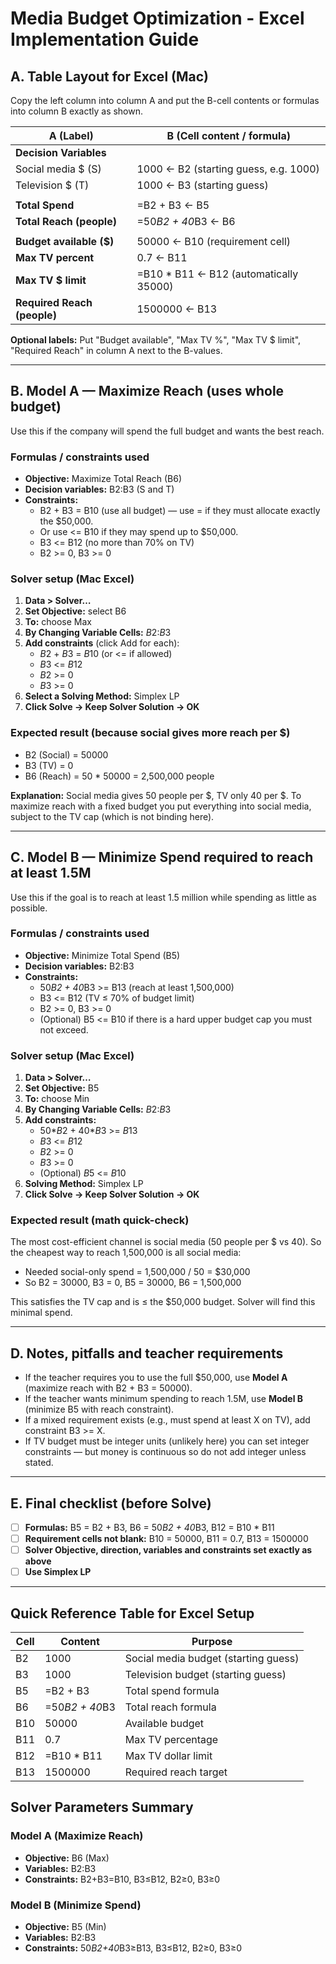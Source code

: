 # Media Budget Optimization - Excel Implementation Guide

## A. Table Layout for Excel (Mac)

Copy the left column into column A and put the B-cell contents or formulas into column B exactly as shown.

| A (Label) | B (Cell content / formula) |
|-----------|----------------------------|
| **Decision Variables** | |
| Social media $ (S) | 1000 ← B2 (starting guess, e.g. 1000) |
| Television $ (T) | 1000 ← B3 (starting guess) |
| | |
| **Total Spend** | =B2 + B3 ← B5 |
| **Total Reach (people)** | =50*B2 + 40*B3 ← B6 |
| | |
| **Budget available ($)** | 50000 ← B10 (requirement cell) |
| **Max TV percent** | 0.7 ← B11 |
| **Max TV $ limit** | =B10 * B11 ← B12 (automatically 35000) |
| **Required Reach (people)** | 1500000 ← B13 |

**Optional labels:** Put "Budget available", "Max TV %", "Max TV $ limit", "Required Reach" in column A next to the B-values.

---

## B. Model A — Maximize Reach (uses whole budget)

Use this if the company will spend the full budget and wants the best reach.

### Formulas / constraints used

- **Objective:** Maximize Total Reach (B6)
- **Decision variables:** B2:B3 (S and T)
- **Constraints:**
  - B2 + B3 = B10 (use all budget) — use = if they must allocate exactly the $50,000.
  - Or use <= B10 if they may spend up to $50,000.
  - B3 <= B12 (no more than 70% on TV)
  - B2 >= 0, B3 >= 0

### Solver setup (Mac Excel)

1. **Data > Solver…**
2. **Set Objective:** select B6
3. **To:** choose Max
4. **By Changing Variable Cells:** $B$2:$B$3
5. **Add constraints** (click Add for each):
   - $B$2 + $B$3 = $B$10 (or <= if allowed)
   - $B$3 <= $B$12
   - $B$2 >= 0
   - $B$3 >= 0
6. **Select a Solving Method:** Simplex LP
7. **Click Solve → Keep Solver Solution → OK**

### Expected result (because social gives more reach per $)

- B2 (Social) = 50000
- B3 (TV) = 0
- B6 (Reach) = 50 * 50000 = 2,500,000 people

**Explanation:** Social media gives 50 people per $, TV only 40 per $. To maximize reach with a fixed budget you put everything into social media, subject to the TV cap (which is not binding here).

---

## C. Model B — Minimize Spend required to reach at least 1.5M

Use this if the goal is to reach at least 1.5 million while spending as little as possible.

### Formulas / constraints used

- **Objective:** Minimize Total Spend (B5)
- **Decision variables:** B2:B3
- **Constraints:**
  - 50*B2 + 40*B3 >= B13 (reach at least 1,500,000)
  - B3 <= B12 (TV ≤ 70% of budget limit)
  - B2 >= 0, B3 >= 0
  - (Optional) B5 <= B10 if there is a hard upper budget cap you must not exceed.

### Solver setup (Mac Excel)

1. **Data > Solver…**
2. **Set Objective:** B5
3. **To:** choose Min
4. **By Changing Variable Cells:** $B$2:$B$3
5. **Add constraints:**
   - 50*$B$2 + 40*$B$3 >= $B$13
   - $B$3 <= $B$12
   - $B$2 >= 0
   - $B$3 >= 0
   - (Optional) $B$5 <= $B$10
6. **Solving Method:** Simplex LP
7. **Click Solve → Keep Solver Solution → OK**

### Expected result (math quick-check)

The most cost-efficient channel is social media (50 people per $ vs 40). So the cheapest way to reach 1,500,000 is all social media:

- Needed social-only spend = 1,500,000 / 50 = $30,000
- So B2 = 30000, B3 = 0, B5 = 30000, B6 = 1,500,000

This satisfies the TV cap and is ≤ the $50,000 budget. Solver will find this minimal spend.

---

## D. Notes, pitfalls and teacher requirements

- If the teacher requires you to use the full $50,000, use **Model A** (maximize reach with B2 + B3 = 50000).
- If the teacher wants minimum spending to reach 1.5M, use **Model B** (minimize B5 with reach constraint).
- If a mixed requirement exists (e.g., must spend at least X on TV), add constraint B3 >= X.
- If TV budget must be integer units (unlikely here) you can set integer constraints — but money is continuous so do not add integer unless stated.

---

## E. Final checklist (before Solve)

- [ ] **Formulas:** B5 = B2 + B3, B6 = 50*B2 + 40*B3, B12 = B10 * B11
- [ ] **Requirement cells not blank:** B10 = 50000, B11 = 0.7, B13 = 1500000
- [ ] **Solver Objective, direction, variables and constraints set exactly as above**
- [ ] **Use Simplex LP**

---

## Quick Reference Table for Excel Setup

| Cell | Content | Purpose |
|------|---------|---------|
| B2 | 1000 | Social media budget (starting guess) |
| B3 | 1000 | Television budget (starting guess) |
| B5 | =B2 + B3 | Total spend formula |
| B6 | =50*B2 + 40*B3 | Total reach formula |
| B10 | 50000 | Available budget |
| B11 | 0.7 | Max TV percentage |
| B12 | =B10 * B11 | Max TV dollar limit |
| B13 | 1500000 | Required reach target |

## Solver Parameters Summary

### Model A (Maximize Reach)
- **Objective:** B6 (Max)
- **Variables:** B2:B3
- **Constraints:** B2+B3=B10, B3≤B12, B2≥0, B3≥0

### Model B (Minimize Spend)
- **Objective:** B5 (Min)
- **Variables:** B2:B3
- **Constraints:** 50*B2+40*B3≥B13, B3≤B12, B2≥0, B3≥0
